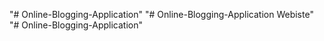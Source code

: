 "# Online-Blogging-Application" 
"# Online-Blogging-Application Webiste" 
"# Online-Blogging-Application" 
